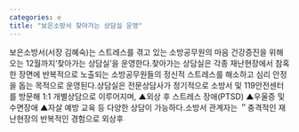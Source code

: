 ```yaml
---
categories: e
title: "보은소방서 찾아가는 상담실 운영"
---
```

보은소방서(서장 김혜숙)는 스트레스를 겪고 있는 소방공무원의 마음 건강증진을 위해 오는 12월까지‘찾아가는 상담실’을 운영한다.찾아가는 상담실은 각종 재난현장에서 참혹한 장면에 반복적으로 노출되는 소방공무원들의 정신적 스트레스를 해소하고 심리 안정을 돕는 목적으로 운영된다.상담실은 전문상담사가 정기적으로 소방서 및 119안전센터를 방문해 1:1 개별상담으로 이루어지며, ▲외상 후 스트레스 장애(PTSD) ▲우울증 및 수면장애 ▲자살 예방 교육 등 다양한 상담이 가능하다.소방서 관계자는 ＂충격적인 재난현장의 반복적인 경험으로 외상후